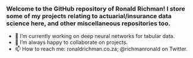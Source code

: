 ### Welcome to the GitHub repository of Ronald Richman! I store some of my projects relating to actuarial/insurance data science here, and other miscellaneous repositories too.

- 🔭 I’m currently working on deep neural networks for tabular data.
- 👯 I’m always happy to collaborate on projects.
- 📫 How to reach me: ronaldrichman.co.za; @richmanronald on Twitter.
